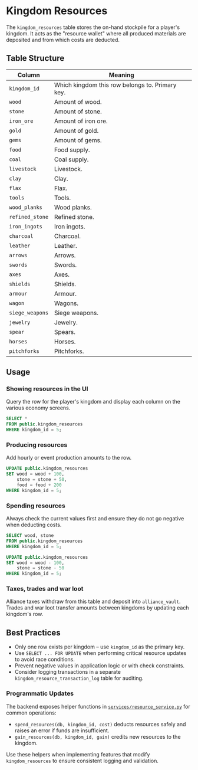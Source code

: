 # Kingdom Resources

The `kingdom_resources` table stores the on-hand stockpile for a player's kingdom. It acts as the "resource wallet" where all produced materials are deposited and from which costs are deducted.

## Table Structure

| Column | Meaning |
| --- | --- |
| `kingdom_id` | Which kingdom this row belongs to. Primary key. |
| `wood` | Amount of wood. |
| `stone` | Amount of stone. |
| `iron_ore` | Amount of iron ore. |
| `gold` | Amount of gold. |
| `gems` | Amount of gems. |
| `food` | Food supply. |
| `coal` | Coal supply. |
| `livestock` | Livestock. |
| `clay` | Clay. |
| `flax` | Flax. |
| `tools` | Tools. |
| `wood_planks` | Wood planks. |
| `refined_stone` | Refined stone. |
| `iron_ingots` | Iron ingots. |
| `charcoal` | Charcoal. |
| `leather` | Leather. |
| `arrows` | Arrows. |
| `swords` | Swords. |
| `axes` | Axes. |
| `shields` | Shields. |
| `armour` | Armour. |
| `wagon` | Wagons. |
| `siege_weapons` | Siege weapons. |
| `jewelry` | Jewelry. |
| `spear` | Spears. |
| `horses` | Horses. |
| `pitchforks` | Pitchforks. |

## Usage

### Showing resources in the UI
Query the row for the player's kingdom and display each column on the various economy screens.

```sql
SELECT *
FROM public.kingdom_resources
WHERE kingdom_id = 5;
```

### Producing resources
Add hourly or event production amounts to the row.

```sql
UPDATE public.kingdom_resources
SET wood = wood + 100,
    stone = stone + 50,
    food = food + 200
WHERE kingdom_id = 5;
```

### Spending resources
Always check the current values first and ensure they do not go negative when deducting costs.

```sql
SELECT wood, stone
FROM public.kingdom_resources
WHERE kingdom_id = 5;

UPDATE public.kingdom_resources
SET wood = wood - 100,
    stone = stone - 50
WHERE kingdom_id = 5;
```

### Taxes, trades and war loot
Alliance taxes withdraw from this table and deposit into `alliance_vault`. Trades and war loot transfer amounts between kingdoms by updating each kingdom's row.

## Best Practices

* Only one row exists per kingdom – use `kingdom_id` as the primary key.
* Use `SELECT ... FOR UPDATE` when performing critical resource updates to avoid race conditions.
* Prevent negative values in application logic or with check constraints.
* Consider logging transactions in a separate `kingdom_resource_transaction_log` table for auditing.

### Programmatic Updates

The backend exposes helper functions in
[`services/resource_service.py`](../services/resource_service.py) for common
operations:

- `spend_resources(db, kingdom_id, cost)` deducts resources safely and raises
  an error if funds are insufficient.
- `gain_resources(db, kingdom_id, gain)` credits new resources to the kingdom.

Use these helpers when implementing features that modify `kingdom_resources` to
ensure consistent logging and validation.
